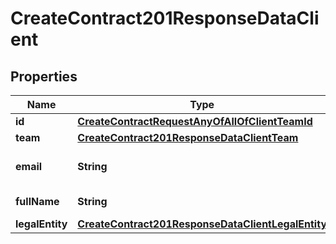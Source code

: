 

# CreateContract201ResponseDataClient


## Properties

| Name | Type | Description | Notes |
|------------ | ------------- | ------------- | -------------|
|**id** | [**CreateContractRequestAnyOfAllOfClientTeamId**](CreateContractRequestAnyOfAllOfClientTeamId.md) |  |  [optional] |
|**team** | [**CreateContract201ResponseDataClientTeam**](CreateContract201ResponseDataClientTeam.md) |  |  |
|**email** | **String** | User&#39;s email address. |  [optional] |
|**fullName** | **String** | User&#39;s full name. |  [optional] |
|**legalEntity** | [**CreateContract201ResponseDataClientLegalEntity**](CreateContract201ResponseDataClientLegalEntity.md) |  |  |



